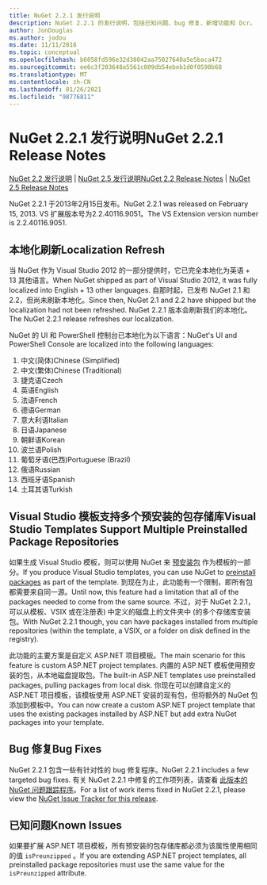 ```yaml
---
title: NuGet 2.2.1 发行说明
description: NuGet 2.2.1 的发行说明，包括已知问题、bug 修复、新增功能和 Dcr。
author: JonDouglas
ms.author: jodou
ms.date: 11/11/2016
ms.topic: conceptual
ms.openlocfilehash: b6058fd596e32d38042aa75027640a5e5baca472
ms.sourcegitcommit: ee6c3f203648a5561c809db54ebeb1d0f0598b68
ms.translationtype: MT
ms.contentlocale: zh-CN
ms.lasthandoff: 01/26/2021
ms.locfileid: "98776811"
---
```

# <a name="nuget-221-release-notes"></a><span data-ttu-id="72903-103">NuGet 2.2.1 发行说明</span><span class="sxs-lookup"><span data-stu-id="72903-103">NuGet 2.2.1 Release Notes</span></span>

<span data-ttu-id="72903-104">[NuGet 2.2 发行说明](../release-notes/nuget-2.2.md)  | [NuGet 2.5 发行说明](../release-notes/nuget-2.5.md)</span><span class="sxs-lookup"><span data-stu-id="72903-104">[NuGet 2.2 Release Notes](../release-notes/nuget-2.2.md) | [NuGet 2.5 Release Notes](../release-notes/nuget-2.5.md)</span></span>

<span data-ttu-id="72903-105">NuGet 2.2.1 于2013年2月15日发布。</span><span class="sxs-lookup"><span data-stu-id="72903-105">NuGet 2.2.1 was released on February 15, 2013.</span></span>  <span data-ttu-id="72903-106">VS 扩展版本号为2.2.40116.9051。</span><span class="sxs-lookup"><span data-stu-id="72903-106">The VS Extension version number is 2.2.40116.9051.</span></span>

## <a name="localization-refresh"></a><span data-ttu-id="72903-107">本地化刷新</span><span class="sxs-lookup"><span data-stu-id="72903-107">Localization Refresh</span></span>
<span data-ttu-id="72903-108">当 NuGet 作为 Visual Studio 2012 的一部分提供时，它已完全本地化为英语 + 13 其他语言。</span><span class="sxs-lookup"><span data-stu-id="72903-108">When NuGet shipped as part of Visual Studio 2012, it was fully localized into English + 13 other languages.</span></span>  <span data-ttu-id="72903-109">自那时起，已发布 NuGet 2.1 和2.2，但尚未刷新本地化。</span><span class="sxs-lookup"><span data-stu-id="72903-109">Since then, NuGet 2.1 and 2.2 have shipped but the localization had not been refreshed.</span></span>  <span data-ttu-id="72903-110">NuGet 2.2.1 版本会刷新我们的本地化。</span><span class="sxs-lookup"><span data-stu-id="72903-110">The NuGet 2.2.1 release refreshes our localization.</span></span>

<span data-ttu-id="72903-111">NuGet 的 UI 和 PowerShell 控制台已本地化为以下语言：</span><span class="sxs-lookup"><span data-stu-id="72903-111">NuGet's UI and PowerShell Console are localized into the following languages:</span></span>

1. <span data-ttu-id="72903-112">中文(简体)</span><span class="sxs-lookup"><span data-stu-id="72903-112">Chinese (Simplified)</span></span>
1. <span data-ttu-id="72903-113">中文(繁体)</span><span class="sxs-lookup"><span data-stu-id="72903-113">Chinese (Traditional)</span></span>
1. <span data-ttu-id="72903-114">捷克语</span><span class="sxs-lookup"><span data-stu-id="72903-114">Czech</span></span>
1. <span data-ttu-id="72903-115">英语</span><span class="sxs-lookup"><span data-stu-id="72903-115">English</span></span>
1. <span data-ttu-id="72903-116">法语</span><span class="sxs-lookup"><span data-stu-id="72903-116">French</span></span>
1. <span data-ttu-id="72903-117">德语</span><span class="sxs-lookup"><span data-stu-id="72903-117">German</span></span>
1. <span data-ttu-id="72903-118">意大利语</span><span class="sxs-lookup"><span data-stu-id="72903-118">Italian</span></span>
1. <span data-ttu-id="72903-119">日语</span><span class="sxs-lookup"><span data-stu-id="72903-119">Japanese</span></span>
1. <span data-ttu-id="72903-120">朝鲜语</span><span class="sxs-lookup"><span data-stu-id="72903-120">Korean</span></span>
1. <span data-ttu-id="72903-121">波兰语</span><span class="sxs-lookup"><span data-stu-id="72903-121">Polish</span></span>
1. <span data-ttu-id="72903-122">葡萄牙语(巴西)</span><span class="sxs-lookup"><span data-stu-id="72903-122">Portuguese (Brazil)</span></span>
1. <span data-ttu-id="72903-123">俄语</span><span class="sxs-lookup"><span data-stu-id="72903-123">Russian</span></span>
1. <span data-ttu-id="72903-124">西班牙语</span><span class="sxs-lookup"><span data-stu-id="72903-124">Spanish</span></span>
1. <span data-ttu-id="72903-125">土耳其语</span><span class="sxs-lookup"><span data-stu-id="72903-125">Turkish</span></span>

## <a name="visual-studio-templates-support-multiple-preinstalled-package-repositories"></a><span data-ttu-id="72903-126">Visual Studio 模板支持多个预安装的包存储库</span><span class="sxs-lookup"><span data-stu-id="72903-126">Visual Studio Templates Support Multiple Preinstalled Package Repositories</span></span>
<span data-ttu-id="72903-127">如果生成 Visual Studio 模板，则可以使用 NuGet 来 [预安装包](../visual-studio-extensibility/visual-studio-templates.md) 作为模板的一部分。</span><span class="sxs-lookup"><span data-stu-id="72903-127">If you produce Visual Studio templates, you can use NuGet to [preinstall packages](../visual-studio-extensibility/visual-studio-templates.md) as part of the template.</span></span>  <span data-ttu-id="72903-128">到现在为止，此功能有一个限制，即所有包都需要来自同一源。</span><span class="sxs-lookup"><span data-stu-id="72903-128">Until now, this feature had a limitation that all of the packages needed to come from the same source.</span></span>  <span data-ttu-id="72903-129">不过，对于 NuGet 2.2.1，可以从模板、VSIX 或在注册表) 中定义的磁盘上的文件夹中 (的多个存储库安装包。</span><span class="sxs-lookup"><span data-stu-id="72903-129">With NuGet 2.2.1 though, you can have packages installed from multiple repositories (within the template, a VSIX, or a folder on disk defined in the registry).</span></span>

<span data-ttu-id="72903-130">此功能的主要方案是自定义 ASP.NET 项目模板。</span><span class="sxs-lookup"><span data-stu-id="72903-130">The main scenario for this feature is custom ASP.NET project templates.</span></span>  <span data-ttu-id="72903-131">内置的 ASP.NET 模板使用预安装的包，从本地磁盘提取包。</span><span class="sxs-lookup"><span data-stu-id="72903-131">The built-in ASP.NET templates use preinstalled packages, pulling packages from local disk.</span></span>  <span data-ttu-id="72903-132">你现在可以创建自定义的 ASP.NET 项目模板，该模板使用 ASP.NET 安装的现有包，但将额外的 NuGet 包添加到模板中。</span><span class="sxs-lookup"><span data-stu-id="72903-132">You can now create a custom ASP.NET project template that uses the existing packages installed by ASP.NET but add extra NuGet packages into your template.</span></span>

## <a name="bug-fixes"></a><span data-ttu-id="72903-133">Bug 修复</span><span class="sxs-lookup"><span data-stu-id="72903-133">Bug Fixes</span></span>
<span data-ttu-id="72903-134">NuGet 2.2.1 包含一些有针对性的 bug 修复程序。</span><span class="sxs-lookup"><span data-stu-id="72903-134">NuGet 2.2.1 includes a few targeted bug fixes.</span></span> <span data-ttu-id="72903-135">有关 NuGet 2.2.1 中修复的工作项列表，请查看 [此版本的 NuGet 问题跟踪程序](http://nuget.codeplex.com/workitem/list/advanced?keyword=&status=Closed&type=All&priority=All&release=NuGet%202.2.1&assignedTo=All&component=All&sortField=LastUpdatedDate&sortDirection=Descending&page=0)。</span><span class="sxs-lookup"><span data-stu-id="72903-135">For a list of work items fixed in NuGet 2.2.1, please view the [NuGet Issue Tracker for this release](http://nuget.codeplex.com/workitem/list/advanced?keyword=&status=Closed&type=All&priority=All&release=NuGet%202.2.1&assignedTo=All&component=All&sortField=LastUpdatedDate&sortDirection=Descending&page=0).</span></span>


## <a name="known-issues"></a><span data-ttu-id="72903-136">已知问题</span><span class="sxs-lookup"><span data-stu-id="72903-136">Known Issues</span></span>

<span data-ttu-id="72903-137">如果要扩展 ASP.NET 项目模板，所有预安装的包存储库都必须为该属性使用相同的值 `isPreunzipped` 。</span><span class="sxs-lookup"><span data-stu-id="72903-137">If you are extending ASP.NET project templates, all preinstalled package repositories must use the same value for the `isPreunzipped` attribute.</span></span>
